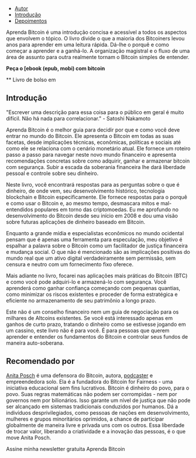 - [Autor](https://learnbitcoin.link/#autor)
 - [Introdução](https://learnbitcoin.link/#intro)
 - [Depoimentos](https://learnbitcoin.link/#recommendation)

Aprenda Bitcoin é uma introdução concisa e acessível a todos os aspectos que envolvem o tópico. O livro divide o que a maioria dos Bitcoiners levou anos para aprender em uma leitura rápida. Dá-lhe o porquê e como começar a aprender e a ganhá-lo. A organização magistral e o fluxo de uma área de assunto para outra realmente tornam o Bitcoin simples de entender.

**Peça o [ebook (epub, mobi) com bitcoin**

** Livro de bolso em

## Introdução

"Escrever uma descrição para essa coisa para o público em geral é muito difícil. Não há nada para correlacionar." - Satoshi Nakamoto

Aprenda Bitcoin é o melhor guia para decidir por que e como você deve entrar no mundo do Bitcoin. Ele apresenta o Bitcoin em todas as suas facetas, desde implicações técnicas, econômicas, políticas e sociais até como ele se relaciona com o cenário monetário atual. Ele fornece um roteiro passo a passo para navegar neste novo mundo financeiro e apresenta recomendações concretas sobre como adquirir, ganhar e armazenar bitcoin com segurança. Subir a escada da soberania financeira lhe dará liberdade pessoal e controle sobre seu dinheiro.

Neste livro, você encontrará respostas para as perguntas sobre o que é dinheiro, de onde vem, seu desenvolvimento histórico, tecnologia blockchain e Bitcoin especificamente. Ele fornece respostas para o porquê e como usar o Bitcoin e, ao mesmo tempo, desmascara mitos e mal-entendidos populares em torno das criptomoedas. Eu me aprofundo no desenvolvimento do Bitcoin desde seu início em 2008 e dou uma visão sobre futuras aplicações de dinheiro baseado em Bitcoin.

Enquanto a grande mídia e especialistas econômicos no mundo ocidental pensam que é apenas uma ferramenta para especulação, meu objetivo é espalhar a palavra sobre o Bitcoin como um facilitador de justiça financeira e mudança social. O que não é mencionado são as implicações positivas do mundo real que um ativo digital verdadeiramente sem permissão, sem censura e neutro com um fornecimento fixo oferece.

Mais adiante no livro, focarei nas aplicações mais práticas do Bitcoin (BTC) e como você pode adquiri-lo e armazená-lo com segurança. Você aprenderá como ganhar confiança começando com pequenas quantias, como minimizar os riscos existentes e proceder de forma estratégica e eficiente no armazenamento de seu patrimônio a longo prazo.

Este não é um conselho financeiro nem um guia de negociação para os milhares de Altcoins existentes. Se você está interessado apenas em ganhos de curto prazo, tratando o dinheiro como se estivesse jogando em um cassino, este livro não é para você. É para pessoas que querem aprender e entender os fundamentos do Bitcoin e controlar seus fundos de maneira auto-soberana.

## Recomendado por

[Anita Posch](https://anitaposch.com/) é uma defensora do Bitcoin, autora, [podcaster](https://bitcoinundco.com/en/) e empreendedora solo. Ela é a fundadora do Bitcoin for Fairness - uma iniciativa educacional sem fins lucrativos. Bitcoin é dinheiro do povo, para o povo. Suas regras matemáticas não podem ser corrompidas - nem por governos nem por bilionários. Isso garante um nível de justiça que não pode ser alcançado em sistemas tradicionais conduzidos por humanos. Dá a indivíduos desprivilegiados, como pessoas de nações em desenvolvimento, mulheres e grupos minoritários oprimidos, a chance de participar globalmente de maneira livre e privada uns com os outros. Essa liberdade de trocar valor, liberando a criatividade e a inovação das pessoas, é o que move Anita Posch.

Assine minha newsletter gratuita Aprenda Bitcoin
